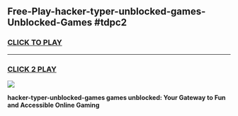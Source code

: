 
## Free-Play-hacker-typer-unblocked-games-Unblocked-Games #tdpc2
<h3>
<a href="https://news.freeplayer.one?title=hacker-typer-unblocked-games&ref=8M">CLICK TO PLAY</a></h3>
<hr>

<h3>
<a href="https://news.freeplayer.one?title=hacker-typer-unblocked-games&ref=8M">CLICK 2 PLAY</a>
  
</h3>

<a href="https://news.freeplayer.one?title=hacker-typer-unblocked-games&ref=8M"><img src="https://clearcache.store/games.png"></a>


**hacker-typer-unblocked-games games unblocked: Your Gateway to Fun and Accessible Online Gaming**

